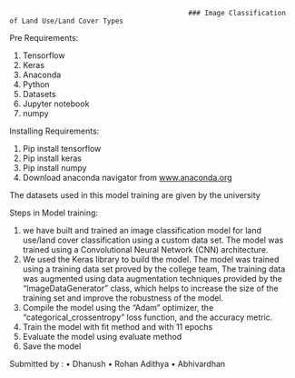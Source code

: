                                                 ### Image Classification of Land Use/Land Cover Types

Pre Requirements:
1.	Tensorflow
2.	Keras
3.	Anaconda 
4.	Python
5.	Datasets
6.	Jupyter notebook
7.	numpy

Installing Requirements:

1.	Pip install tensorflow
2.	Pip install keras
3.	Pip install numpy
4.	Download anaconda navigator from www.anaconda.org


The datasets used in this model training are given by the university

Steps in Model training:


1.	we have built and trained an image classification model for land use/land cover classification using a custom data set. The model was trained using a Convolutional     Neural Network (CNN) architecture.
2.	We used the Keras library to build the model. The model was trained using a training data set proved by the college team, The training data was augmented using         data augmentation techniques provided by the “ImageDataGenerator” class, which helps to increase the size of the training set and improve the robustness of the         model.
3.	Compile the model using the “Adam” optimizer, the “categorical_crossentropy” loss function, and the accuracy metric.
4.	Train the model with fit method and with 11 epochs
5.	Evaluate the model using evaluate method
6.	Save the model




Submitted by :
•	Dhanush
•	Rohan Adithya
•	Abhivardhan
